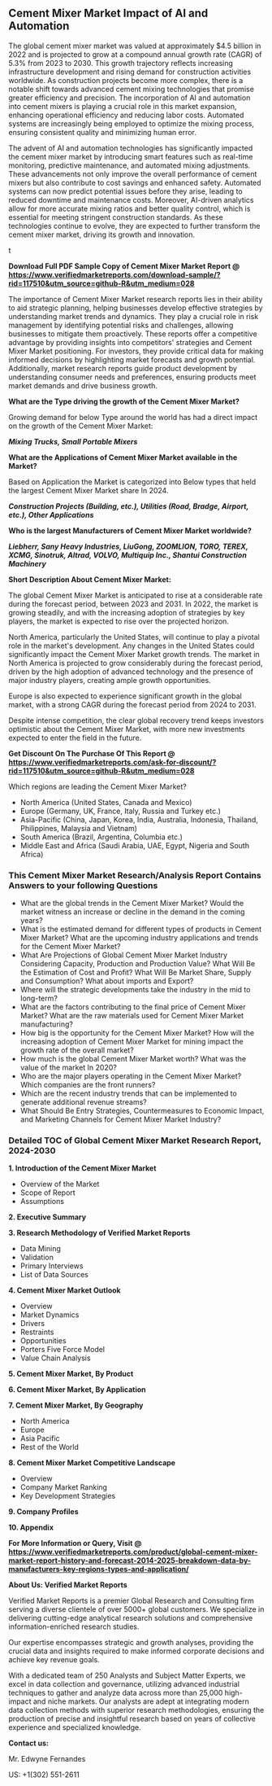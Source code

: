 <h2>Cement Mixer Market Impact of AI and Automation</h2><p>The global cement mixer market was valued at approximately $4.5 billion in 2022 and is projected to grow at a compound annual growth rate (CAGR) of 5.3% from 2023 to 2030. This growth trajectory reflects increasing infrastructure development and rising demand for construction activities worldwide. As construction projects become more complex, there is a notable shift towards advanced cement mixing technologies that promise greater efficiency and precision. The incorporation of AI and automation into cement mixers is playing a crucial role in this market expansion, enhancing operational efficiency and reducing labor costs. Automated systems are increasingly being employed to optimize the mixing process, ensuring consistent quality and minimizing human error.</p><p>The advent of AI and automation technologies has significantly impacted the cement mixer market by introducing smart features such as real-time monitoring, predictive maintenance, and automated mixing adjustments. These advancements not only improve the overall performance of cement mixers but also contribute to cost savings and enhanced safety. Automated systems can now predict potential issues before they arise, leading to reduced downtime and maintenance costs. Moreover, AI-driven analytics allow for more accurate mixing ratios and better quality control, which is essential for meeting stringent construction standards. As these technologies continue to evolve, they are expected to further transform the cement mixer market, driving its growth and innovation.</p>t</p><p id="" class=""><strong>Download Full PDF Sample Copy of Cement Mixer Market Report @ <a href="https://www.verifiedmarketreports.com/download-sample/?rid=117510&utm_source=github-R&utm_medium=028" target="_blank">https://www.verifiedmarketreports.com/download-sample/?rid=117510&utm_source=github-R&utm_medium=028</a></strong></p><p>The importance of&nbsp;Cement Mixer Market research reports lies in their ability to aid strategic planning, helping businesses develop effective strategies by understanding market trends and dynamics. They play a crucial role in risk management by identifying potential risks and challenges, allowing businesses to mitigate them proactively. These reports offer a competitive advantage by providing insights into competitors' strategies and Cement Mixer Market positioning. For investors, they provide critical data for making informed decisions by highlighting market forecasts and growth potential. Additionally, market research reports guide product development by understanding consumer needs and preferences, ensuring products meet market demands and drive business growth.</p><p><strong>What are the&nbsp;Type driving the growth of the Cement Mixer Market?</strong></p><p id="" class="">Growing demand for below Type around the world has had a direct impact on the growth of the Cement Mixer Market:</p><em><strong>Mixing Trucks, Small Portable Mixers</strong></em></p><strong>What are the&nbsp;Applications&nbsp;of Cement Mixer Market available in the Market?</strong></p><p id="" class="">Based on Application the Market is categorized into Below types that held the largest Cement Mixer Market share In 2024.</p><em><strong>Construction Projects (Building, etc.), Utilities (Road, Bradge, Airport, etc.), Other Applications</strong></em></p><strong>Who is the largest Manufacturers of Cement Mixer Market worldwide?</strong></p><p><em><strong>Liebherr, Sany Heavy Industries, LiuGong, ZOOMLION, TORO, TEREX, XCMG, Sinotruk, Altrad, VOLVO, Multiquip Inc., Shantui Construction Machinery</strong></em></p><p id="" class=""><strong>Short Description About Cement Mixer Market:</strong></p><p>The global Cement Mixer Market is anticipated to rise at a considerable rate during the forecast period, between 2023 and 2031. In 2022, the market is growing steadily, and with the increasing adoption of strategies by key players, the market is expected to rise over the projected horizon.</p><p>North America, particularly the United States, will continue to play a pivotal role in the market's development. Any changes in the United States could significantly impact the Cement Mixer Market growth trends. The market in North America is projected to grow considerably during the forecast period, driven by the high adoption of advanced technology and the presence of major industry players, creating ample growth opportunities.</p><p>Europe is also expected to experience significant growth in the global market, with a strong CAGR during the forecast period from 2024 to 2031.</p><p>Despite intense competition, the clear global recovery trend keeps investors optimistic about the Cement Mixer Market, with more new investments expected to enter the field in the future.</p><p id="" class=""><strong>Get Discount On The Purchase Of This Report @ <a href="https://www.verifiedmarketreports.com/ask-for-discount/?rid=117510&utm_source=github-R&utm_medium=028" target="_blank">https://www.verifiedmarketreports.com/ask-for-discount/?rid=117510&utm_source=github-R&utm_medium=028</a></strong></p>Which regions are leading the Cement Mixer Market?</p><ul><li>North America (United States, Canada and Mexico)</li><li>Europe (Germany, UK, France, Italy, Russia and Turkey etc.)</li><li>Asia-Pacific (China, Japan, Korea, India, Australia, Indonesia, Thailand, Philippines, Malaysia and Vietnam)</li><li>South America (Brazil, Argentina, Columbia etc.)</li><li>Middle East and Africa (Saudi Arabia, UAE, Egypt, Nigeria and South Africa)</li></ul><h3 id="" class="">This Cement Mixer Market Research/Analysis Report Contains Answers to your following Questions</h3><ul><li>What are the global trends in the Cement Mixer Market? Would the market witness an increase or decline in the demand in the coming years?</li><li>What is the estimated demand for different types of products in Cement Mixer Market? What are the upcoming industry applications and trends for the Cement Mixer Market?</li><li>What Are Projections of Global Cement Mixer Market Industry Considering Capacity, Production and Production Value? What Will Be the Estimation of Cost and Profit? What Will Be Market Share, Supply and Consumption? What about imports and Export?</li><li>Where will the strategic developments take the industry in the mid to long-term?</li><li>What are the factors contributing to the final price of Cement Mixer Market? What are the raw materials used for Cement Mixer Market manufacturing?</li><li>How big is the opportunity for the Cement Mixer Market? How will the increasing adoption of Cement Mixer Market for mining impact the growth rate of the overall market?</li><li>How much is the global Cement Mixer Market worth? What was the value of the market In 2020?</li><li>Who are the major players operating in the Cement Mixer Market? Which companies are the front runners?</li><li>Which are the recent industry trends that can be implemented to generate additional revenue streams?</li><li>What Should Be Entry Strategies, Countermeasures to Economic Impact, and Marketing Channels for Cement Mixer Market Industry?</li></ul><h3 id="" class="">Detailed TOC of Global Cement Mixer Market Research Report, 2024-2030</h3><p id="" class=""><strong>1. Introduction of the Cement Mixer Market</strong></p><ul><li>Overview of the Market</li><li>Scope of Report</li><li>Assumptions</li></ul><p id="" class=""><strong>2. Executive Summary</strong></p><p id="" class=""><strong>3. Research Methodology of Verified Market Reports</strong></p><ul><li>Data Mining</li><li>Validation</li><li>Primary Interviews</li><li>List of Data Sources</li></ul><p id="" class=""><strong>4. Cement Mixer Market Outlook</strong></p><ul><li>Overview</li><li>Market Dynamics</li><li>Drivers</li><li>Restraints</li><li>Opportunities</li><li>Porters Five Force Model</li><li>Value Chain Analysis</li></ul><p id="" class=""><strong>5. Cement Mixer Market, By Product</strong></p><p id="" class=""><strong>6. Cement Mixer Market, By Application</strong></p><p id="" class=""><strong>7. Cement Mixer Market, By Geography</strong></p><ul><li>North America</li><li>Europe</li><li>Asia Pacific</li><li>Rest of the World</li></ul><p id="" class=""><strong>8. Cement Mixer Market Competitive Landscape</strong></p><ul><li>Overview</li><li>Company Market Ranking</li><li>Key Development Strategies</li></ul><p id="" class=""><strong>9. Company Profiles</strong></p><p id="" class=""><strong>10. Appendix</strong></p><p id="" class=""><strong>For More Information or Query, Visit @ <a href="https://www.verifiedmarketreports.com/product/global-cement-mixer-market-report-history-and-forecast-2014-2025-breakdown-data-by-manufacturers-key-regions-types-and-application/" target="_blank">https://www.verifiedmarketreports.com/product/global-cement-mixer-market-report-history-and-forecast-2014-2025-breakdown-data-by-manufacturers-key-regions-types-and-application/</a></strong></p><p id="" class=""><strong>About Us: Verified Market Reports</strong></p><p id="" class="">Verified Market Reports is a premier Global Research and Consulting firm serving a diverse clientele of over 5000+ global customers. We specialize in delivering cutting-edge analytical research solutions and comprehensive information-enriched research studies.</p><p id="" class="">Our expertise encompasses strategic and growth analyses, providing the crucial data and insights required to make informed corporate decisions and achieve key revenue goals.</p><p id="" class="">With a dedicated team of 250 Analysts and Subject Matter Experts, we excel in data collection and governance, utilizing advanced industrial techniques to gather and analyze data across more than 25,000 high-impact and niche markets. Our analysts are adept at integrating modern data collection methods with superior research methodologies, ensuring the production of precise and insightful research based on years of collective experience and specialized knowledge.</p><p id="" class=""><strong>Contact us:</strong></p><p id="" class="">Mr. Edwyne Fernandes</p><p id="" class="">US: +1(302) 551-2611</p>